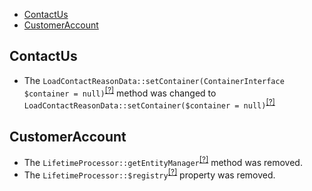 - [ContactUs](#contactus)
- [CustomerAccount](#customeraccount)

ContactUs
---------
* The `LoadContactReasonData::setContainer(ContainerInterface $container = null)`<sup>[[?]](https://github.com/oroinc/orocommerce-orocrm/tree/6.0.0/src/Oro/Bridge/ContactUs/Migrations/Data/ORM/LoadContactReasonData.php#L21 "Oro\Bridge\ContactUs\Migrations\Data\ORM\LoadContactReasonData")</sup> method was changed to `LoadContactReasonData::setContainer($container = null)`<sup>[[?]](https://github.com/oroinc/orocommerce-orocrm/tree/6.1.0/src/Oro/Bridge/ContactUs/Migrations/Data/ORM/LoadContactReasonData.php#L21 "Oro\Bridge\ContactUs\Migrations\Data\ORM\LoadContactReasonData")</sup>

CustomerAccount
---------------
* The `LifetimeProcessor::getEntityManager`<sup>[[?]](https://github.com/oroinc/orocommerce-orocrm/tree/6.0.0/src/Oro/Bridge/CustomerAccount/Manager/LifetimeProcessor.php#L65 "Oro\Bridge\CustomerAccount\Manager\LifetimeProcessor::getEntityManager")</sup> method was removed.
* The `LifetimeProcessor::$registry`<sup>[[?]](https://github.com/oroinc/orocommerce-orocrm/tree/6.0.0/src/Oro/Bridge/CustomerAccount/Manager/LifetimeProcessor.php#L21 "Oro\Bridge\CustomerAccount\Manager\LifetimeProcessor::$registry")</sup> property was removed.

